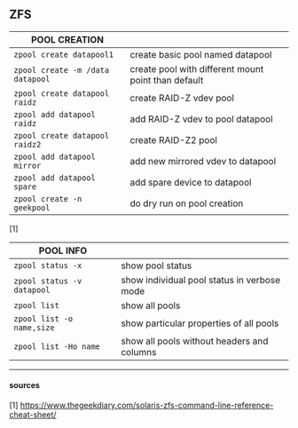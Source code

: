 
## ZFS

| POOL CREATION                    |                                                     |
|----------------------------------|-----------------------------------------------------|
| `zpool create datapool1`         | create basic pool named datapool                    |
| `zpool create -m /data datapool` | create pool with different mount point than default |
| `zpool create datapool raidz`    | create RAID-Z vdev pool                             |
| `zpool add datapool raidz`       | add RAID-Z vdev to pool datapool                    |
| `zpool create datapool raidz2`   | create RAID-Z2 pool                                 |
| `zpool add datapool mirror`      | add new mirrored vdev to datapool                   |
| `zpool add datapool spare`       | add spare device to datapool                        |
| `zpool create -n geekpool`       | do dry run on pool creation                         |

[1]
 
| POOL INFO                  |                                             |
|----------------------------|---------------------------------------------|
| `zpool status -x`          | show pool status                            |
| `zpool status -v datapool` | show individual pool status in verbose mode |
| `zpool list` 	           | show all pools                              |
| `zpool list -o name,size`  | show particular properties of all pools     |
| `zpool list -Ho name`      | show all pools without headers and columns  |


---
#### sources

[1] https://www.thegeekdiary.com/solaris-zfs-command-line-reference-cheat-sheet/  

